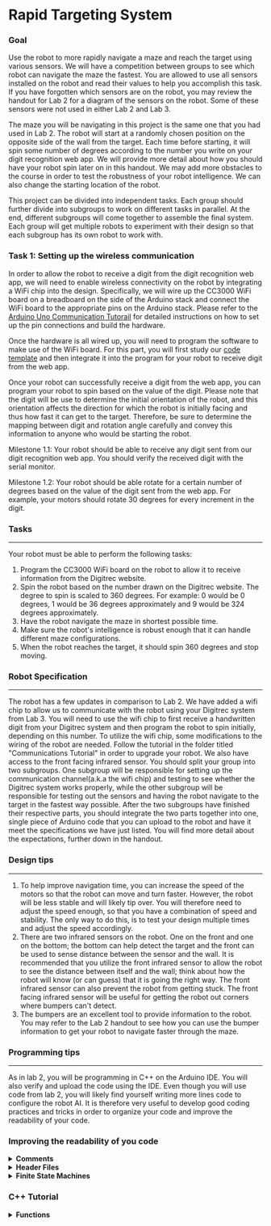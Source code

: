 
# Rapid Targeting System 

### Goal 

Use the robot to more rapidly navigate a maze and reach the target using various sensors. We will have a competition between groups to see which robot can navigate the maze the fastest. You are allowed to use all sensors installed on the robot and read their values to help you accomplish this task. If you have forgotten which sensors are on the robot, you may review the handout for Lab 2 for a diagram of the sensors on the robot. Some of these sensors were not used in either Lab 2 and Lab 3.

The maze you will be navigating in this project is the same one that you had used in Lab 2. The robot will start at a randomly chosen position on the opposite side of the wall from the target. Each time before starting, it will spin some number of degrees according to the number you write on your digit recognition web app. We will provide more detail about how you should have your robot spin later on in this handout. We may add more obstacles to the course in order to test the robustness of your robot intelligence. We can also change the starting location of the robot.

This project can be divided into independent tasks. Each group should further divide into subgroups to work on different tasks in parallel. At the end, different subgroups will come together to assemble the final system. Each group will get multiple robots to experiment with their design so that each subgroup has its own robot to work with.

### Task 1: Setting up the wireless communication

In order to allow the robot to receive a digit from the digit recognition web app, we will need to enable wireless connectivity on the robot by integrating a WiFi chip into the design. Specifically, we will wire up the CC3000 WiFi board on a breadboard on the side of the Arduino stack and connect the WiFi board to the appropriate pins on the Arduino stack. Please refer to the [Arduino Uno Communication Tutorail](../Communication%20Tutorial/Uno) for detailed instructions on how to set up the pin connections and build the hardware.

Once the hardware is all wired up, you will need to program the software to make use of the WiFi board. For this part, you will first study our [code template](Communication%20Tutorial/Uno/communication.ino) and then integrate it into the program for your robot to receive digit from the web app.

Once your robot can successfully receive a digit from the web app, you can program your robot to spin based on the value of the digit. Please note that the digit will be use to determine the initial orientation of the robot, and this orientation affects the direction for which the robot is initially facing and thus how fast it can get to the target. Therefore, be sure to determine the mapping between digit and rotation angle carefully and convey this information to anyone who would be starting the robot.

Milestone 1.1: Your robot should be able to receive any digit sent from our digit recognition web app. You should verify the received digit with the serial monitor.

Milestone 1.2: Your robot should be able rotate for a certain number of degrees based on the value of the digit sent from the web app. For example, your motors should rotate 30 degrees for every increment in the digit.

### Tasks
--- 
Your robot must be able to perform the following tasks:

1. Program the CC3000 WiFi board on the robot to allow it to receive information from the Digitrec website.
2. Spin the robot based on the number drawn on the Digitrec website. The degree to spin is scaled to 360 degrees. For example: 0 would be 0 degrees, 1 would be 36 degrees approximately and 9 would be 324 degrees approximately. 
3. Have the robot navigate the maze in shortest possible time.
4. Make sure the robot's intelligence is robust enough that it can handle different maze configurations.
5. When the robot reaches the target, it should spin 360 degrees and stop moving.

### Robot Specification
---
The robot has a few updates in comparison to Lab 2. We have added a wifi chip to allow us to communicate with the robot using your Digitrec system from Lab 3. You will need to use the wifi chip to first receive a handwritten digit from your Digitrec system and then program the robot to spin initially, depending on this number. To utilize the wifi chip, some modifications to the wiring of the robot are needed. Follow the tutorial in the folder titled "Communications Tutorial" in order to upgrade your robot. We also have access to the front facing infrared sensor. You should split your group into two subgroups. One subgroup will be responsible for setting up the communication channel(a.k.a the wifi chip) and testing to see whether the Digitrec system works properly, while the other subgroup will be responsible for testing out the sensors and having the robot navigate to the target in the fastest way possible. After the two subgroups have finished their respective parts, you should integrate the two parts together into one, single piece of Arduino code that you can upload to the robot and have it meet the specifications we have just listed. You will find more detail about the expectations, further down in the handout.




### Design tips
---
1. To help improve navigation time, you can increase the speed of the motors so that the robot can move and turn faster. However, the robot will be less stable and will likely tip over. You will therefore need to adjust the speed enough, so that you have a combination of speed and stability. The only way to do this, is to test your design multiple times and adjust the speed accordingly.
2. There are two infrared sensors on the robot. One on the front and one on the bottom; the bottom can help detect the target and the front can be used to sense distance between the sensor and the wall. It is recommended that you utilize the front infrared sensor to allow the robot to see the distance between itself and the wall; think about how the robot will know (or can guess) that it is going the right way. The front infrared sensor can also prevent the robot from getting stuck. The front facing infrared sensor will be useful for getting the robot out corners where bumpers can't detect.  
3. The bumpers are an excellent tool to provide information to the robot. You may refer to the Lab 2 handout to see how you can use the bumper information to get your robot to navigate faster through the maze.

### Programming tips
---
As in lab 2, you will be programming in C++ on the Arduino IDE. You will also verify and upload the code using the IDE.
Even though you will use code from lab 2, you will likely find yourself writing more lines code to configure the robot AI. It is therefore very useful to develop good coding practices and tricks in order to organize your code and improve the readability of your code.

### Improving the readability of you code
<details><summary><b>Comments</b></summary>
<p> 
    Since you will be working in a group with other students, comments are a very good way to tell others what your code does as well as help group members debug the code. In C++, comments can be made using <code>//</code>, which comments lines, or <code>/*..*/</code>, which comments a block. 
</p>
<p>
    Uses for comments:
    <ul>
    <li>You can comment out code in order to help isolate bugs. </li>
    <li> Label variables and functions.</li>
    <li> Insert comments next to lines of code to tell the user what that line does.</li>
    <li> Put instructions on how to use this code/program.</li>
    </ul>
</p>
<p>
    You can comment out large blocks of code using <code>/*..*/</code> and comment specific lines using <code>//</code>. Commented code is ignored by the compiler and will not be uploaded onto the board; thus, it will not take up additional memory.
</p>
</details>

<details><summary><b>Header Files</b></summary>
<p> 
Another great way to organize your code is to include header files. The project is divided into different phases and you will likely split up into different groups. Header files is useful for integrating different parts of the project in a single file.
</p>
 <p> 
The current project involves multiple parts: wifi, robot control, navigation, and robot peripherals. All these parts require a significant amount of the code.
</p> <p> 
To create Header files, open any plane text file such as one from a text editor and save the it with the ".h" ending. This marks the file as a C/C++ header file. The default may be a ".txt"; just delete that ending. Save  the ".h" file in the same sketch folder as your main Arduino file. Example shown below.
</p> 
<font size="2">
        <p>Figure 1: Adding header file to directory</p>
    </font>
<figure>
    <img src="https://github.com/cornell-zhang/catalyst2018/blob/master/projects/figures/ex1.PNG" width="400">
</figure>
<p> 
When you open your main Arduino ".ino" file. You will see the header file as a tab in your IDE. Shown below.
</p> 
<font size="2">
        <p> Figure 2: Tabs with header files</p>
    </font>
<figure>
    <img src="https://github.com/cornell-zhang/catalyst2018/blob/master/projects/figures/ex2.PNG" width="400">
</figure>
<p> 
Now, all you have to do is include the header files in the main file and in any file you plan to use the header file in. This is done using ```#include "(name of header file).h"```. Remember to use the double quotes which tells the compiler that we are adding a file from the same location as the file that included it.
</p> 
</details>


<details><summary><b>Finite State Machines</b></summary>
<p>Your robot will need to perform a wide variety of tasks and each task requires a specific set of actions. Finite state machines are very useful and quick way to delegate tasks to your robot depending on the current situation. </p>
<p>Figure 3 below illustrates an example of an FSM. Each circle shows the state of the robot. </p>
<font size="2">
        <p> Figure 3: FSM Algorithm</p>
    </font>
<figure>
    <img src="https://github.com/cornell-zhang/catalyst2018/blob/master/projects/figures/FSM_Algorithm.png" width="500">
</figure>
<p>To implement a FSM in software, we use case statements where we check for the current state of the robot as well as the next state of the robot.</p>
<pre><code>
switch(state)
  {
    case looking: 
    {
        forward();
        break;
    }
    case hit_wall: 
    {
        reverse(); 
        break;
    }
    case found_target: 
    {
        rotate(); 
        break;
    }
</code></pre>
</details>


### C++ Tutorial
<details><summary><b>Functions</b></summary>
<p>Functions are a group of statements that perform a specific task. Function are useful for performing repetitive tasks.</p>
<p>Declare a function like this:
<pre><code>
return_type function_name( parameter ) {
    body of the function
}
</code></pre>
Example:
<pre><code>
void robot_turn(int direction){
    Serial.print(direction);
}
</pre></code></p>
<p>
In the above example, <code>void</code> means that the doesn't return anything. <code>robot_turn</code> is the function name. The parameter is specified the same way as the function with a type and name. The function takes in an integer as a parameter named <code>direction</code> and prints it out to the Serial monitor. Functions are very useful for abstracting tasks for easiler integration with the rest of the code. You can also make repetitive tasks into functions so that you only need to call the function instead of executing similar lines of code repeatedly.
</p>
</details>





